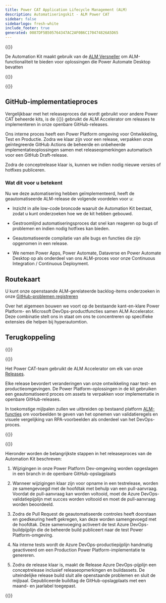 ```yaml
---
title: Power CAT Application Lifecycle Management (ALM)
description: Automatiseringskit - ALM Power CAT
sidebar: false
sidebarlogo: fresh-white
include_footer: true
generated: 0087DF5B505764347AC2AF0B6C170474826A5D65
---
```


{{<slideStyles>}}

<div class="optional">

De Automation Kit maakt gebruik van de [ALM Versneller](https://aka.ms/aa4pp) om ALM-functionaliteit te bieden voor oplossingen die Power Automate Desktop bevatten

</div>

{{<presentation slides="1,2">}}


<div class="optional">

{{<presentationStyles>}}

## GitHub-implementatieproces

Vergelijkbaar met het releaseproces dat wordt gebruikt voor andere Power CAT beheerde kits, is de {{<product-name>}} gebruikt de ALM Accelerator om releases te implementeren in onze openbare GitHub-releases.

Ons interne proces heeft een Power Platform omgeving voor Ontwikkeling, Test en Productie. Zodra we klaar zijn voor een release, verpakken onze geïntegreerde GitHub Actions de beheerde en onbeheerde implementatieoplossingen samen met releaseopmerkingen automatisch voor een GitHub Draft-release.

Zodra de conceptrelease klaar is, kunnen we indien nodig nieuwe versies of hotfixes publiceren.

### Wat dit voor u betekent

Nu we deze automatisering hebben geïmplementeerd, heeft de geautomatiseerde ALM-release de volgende voordelen voor u:

- Inzicht in alle low-code broncode waaruit de Automation Kit bestaat, zodat u kunt onderzoeken hoe we de kit hebben gebouwd.

- Gestroomlijnd automatiseringsproces dat snel kan reageren op bugs of problemen en indien nodig hotfixes kan bieden.

- Geautomatiseerde compilatie van alle bugs en functies die zijn opgenomen in een release.

- We nemen Power Apps, Power Automate, Dataverse en Power Automate Desktop op als onderdeel van ons ALM-proces voor onze Continuous Integration / Continuous Deployment.

## Routekaart

U kunt onze openstaande ALM-gerelateerde backlog-items onderzoeken in onze [GitHub-problemen registreren](https://github.com/microsoft/powercat-automation-kit/issues?q=is%3Aissue+is%3Aopen+label%3Aalm)

Over het algemeen bouwen we voort op de bestaande kant-en-klare Power Platform- en Microsoft DevOps-productfuncties samen ALM Accelerator. Deze combinatie stelt ons in staat om ons te concentreren op specifieke extensies die helpen bij hyperautomtion.

## Terugkoppeling

{{<questions name="/content/nl/features/alm/powercat.json" completed="Bedankt voor het geven van feedback" shownavigationbuttons="false" locale="nl">}}

</div>

{{<slide  id="slide1" audio="features/alm/powercat/overview.mp3" description="Power CAT ALM Overview" localImage="/images/illustrations/alm-roadmap-2022-11.svg" >}}

Het Power CAT-team gebruikt de ALM Accelerator om elk van onze [Releases](https://github.com/microsoft/powercat-automation-kit/releases).

Elke release bevordert veranderingen van onze ontwikkeling naar test- en productieomgevingen. De Power Platform-oplossingen in de kit gebruiken een geautomatiseerd proces om assets te verpakken voor implementatie in openbare GitHub-releases.

In toekomstige mijlpalen zullen we uitbreiden op bestaand platform [ALM-functies](/nl/features/alm) om voorbeelden te geven van het opnemen van validatieregels en visuele vergelijking van RPA-voorbeelden als onderdeel van het DevOps-proces.  

{{</slide>}}

{{<slide  id="slide2" audio="features/alm/powercat/release-process.mp3" description="Power CAT Automation Kit Release Checker" localImage="/images/illustrations/alm-powercat-process.svg" >}}

Hieronder worden de belangrijkste stappen in het releaseproces van de Automation Kit beschreven:

1. Wijzigingen in onze Power Platform Dev-omgeving worden opgeslagen in een branch in de openbare GitHub-opslagplaats

2. Wanneer wijzigingen klaar zijn voor opname in een testrelease, worden ze samengevoegd met de hoofdtak met behulp van een pull-aanvraag. Voordat de pull-aanvraag kan worden voltooid, moet de Azure DevOps-validatiepijplijn met succes worden voltooid en moet de pull-aanvraag worden beoordeeld.

3. Zodra de Pull Request de geautomatiseerde controles heeft doorstaan en goedkeuring heeft gekregen, kan deze worden samengevoegd met de hoofdtak. Deze samenvoeging activeert de test Azure DevOps-buildpijplijn die de beheerde build publiceert naar de test Power Platform-omgeving.

4. Na interne tests wordt de Azure DevOps-productiepijplijn handmatig geactiveerd om een Production Power Platform-implementatie te genereren.

5. Zodra de release klaar is, maakt de Release Azure DevOps-pijplijn een conceptrelease inclusief releaseopmerkingen en buildassets. De uiteindelijke release build sluit alle openstaande problemen en sluit de mijlpaal. Gepubliceerde buildtag de GitHub-opslagplaats met een maand- en jaarlabel toegepast.

{{</slide>}}
